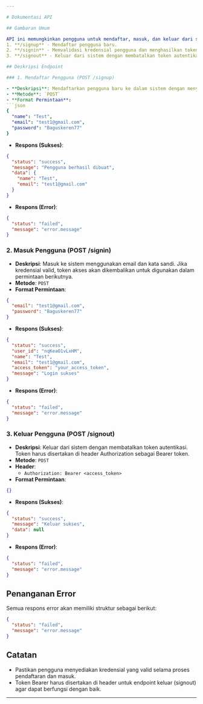```yaml
---

# Dokumentasi API

## Gambaran Umum

API ini memungkinkan pengguna untuk mendaftar, masuk, dan keluar dari sistem. API ini menyediakan tiga endpoint utama:  
1. **/signup** - Mendaftar pengguna baru.  
2. **/signin** - Memvalidasi kredensial pengguna dan menghasilkan token akses.  
3. **/signout** - Keluar dari sistem dengan membatalkan token autentikasi.

## Deskripsi Endpoint

### 1. Mendaftar Pengguna (POST /signup)

- **Deskripsi**: Mendaftarkan pengguna baru ke dalam sistem dengan menyediakan nama, email, dan kata sandi.
- **Metode**: `POST`
- **Format Permintaan**:
```json
{
  "name": "Test",
  "email": "test1@gmail.com",
  "password": "Baguskeren77"
}
```
- **Respons (Sukses)**:
```json
{
  "status": "success",
  "message": "Pengguna berhasil dibuat",
  "data": {
    "name": "Test",
    "email": "test1@gmail.com"
  }
}
```
- **Respons (Error)**:
```json
{
  "status": "failed",
  "message": "error.message"
}
```

### 2. Masuk Pengguna (POST /signin)

- **Deskripsi**: Masuk ke sistem menggunakan email dan kata sandi. Jika kredensial valid, token akses akan dikembalikan untuk digunakan dalam permintaan berikutnya.
- **Metode**: `POST`
- **Format Permintaan**:
```json
{
  "email": "test1@gmail.com",
  "password": "Baguskeren77"
}
```
- **Respons (Sukses)**:
```json
{
  "status": "success",
  "user_id": "nqKeaO1vLxHM",
  "name": "Test",
  "email": "test1@gmail.com",
  "access_token": "your_access_token",
  "message": "Login sukses"
}
```
- **Respons (Error)**:
```json
{
  "status": "failed",
  "message": "error.message"
}
```

### 3. Keluar Pengguna (POST /signout)

- **Deskripsi**: Keluar dari sistem dengan membatalkan token autentikasi. Token harus disertakan di header Authorization sebagai Bearer token.
- **Metode**: `POST`
- **Header**:
  - `Authorization: Bearer <access_token>`
- **Format Permintaan**:
```json
{}
```
- **Respons (Sukses)**:
```json
{
  "status": "success",
  "message": "Keluar sukses",
  "data": null
}
```
- **Respons (Error)**:
```json
{
  "status": "failed",
  "message": "error.message"
}
```

## Penanganan Error

Semua respons error akan memiliki struktur sebagai berikut:
```json
{
  "status": "failed",
  "message": "error.message"
}
```

## Catatan

- Pastikan pengguna menyediakan kredensial yang valid selama proses pendaftaran dan masuk.
- Token Bearer harus disertakan di header untuk endpoint keluar (signout) agar dapat berfungsi dengan baik.

---
```

